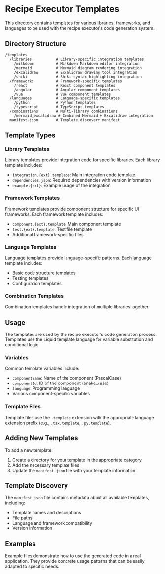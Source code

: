 # Recipe Executor Templates

This directory contains templates for various libraries, frameworks, and languages to be used with the recipe executor's code generation system.

## Directory Structure

```
/templates
  /libraries           # Library-specific integration templates
    /milkdown          # Milkdown Markdown editor integration
    /mermaid           # Mermaid diagram rendering integration
    /excalidraw        # Excalidraw drawing tool integration
    /shiki             # Shiki syntax highlighting integration
  /frameworks          # Framework-specific templates
    /react             # React component templates
    /angular           # Angular component templates
    /vue               # Vue component templates
  /languages           # Language-specific templates
    /python            # Python templates
    /typescript        # TypeScript templates
  /combinations        # Multi-library combinations
    /mermaid_excalidraw # Combined Mermaid + Excalidraw integration
  manifest.json        # Template discovery manifest
```

## Template Types

### Library Templates

Library templates provide integration code for specific libraries. Each library template includes:

- `integration.{ext}.template`: Main integration code template
- `dependencies.json`: Required dependencies with version information
- `example.{ext}`: Example usage of the integration

### Framework Templates

Framework templates provide component structure for specific UI frameworks. Each framework template includes:

- `component.{ext}.template`: Main component template
- `test.{ext}.template`: Test file template
- Additional framework-specific files

### Language Templates

Language templates provide language-specific patterns. Each language template includes:

- Basic code structure templates
- Testing templates
- Configuration templates

### Combination Templates

Combination templates handle integration of multiple libraries together.

## Usage

The templates are used by the recipe executor's code generation process. Templates use the Liquid template language for variable substitution and conditional logic.

### Variables

Common template variables include:

- `componentName`: Name of the component (PascalCase)
- `componentId`: ID of the component (snake_case)
- `language`: Programming language
- Various component-specific variables

### Template Files

Template files use the `.template` extension with the appropriate language extension prefix (e.g., `.tsx.template`, `.py.template`).

## Adding New Templates

To add a new template:

1. Create a directory for your template in the appropriate category
2. Add the necessary template files
3. Update the `manifest.json` file with your template information

## Template Discovery

The `manifest.json` file contains metadata about all available templates, including:

- Template names and descriptions
- File paths
- Language and framework compatibility
- Version information

## Examples

Example files demonstrate how to use the generated code in a real application. They provide concrete usage patterns that can be easily adapted to specific needs.